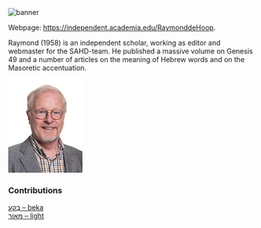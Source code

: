 <html><body><img id="banner" src="/sahd/images/banners/banner.png" alt="banner" /></body></html>

Webpage: <a href="https://independent.academia.edu/RaymonddeHoop/">https://independent.academia.edu/RaymonddeHoop</a>.


Raymond (1958) is an independent scholar, working as editor and webmaster for the SAHD-team. He published a massive volume on Genesis 49 and a number of articles on the meaning of Hebrew words and on the Masoretic accentuation.

![raymond de hoop](../images/photos/raymond_de_hoop.jpg "Raymond de Hoop")


### Contributions
[בֶּקַע – beka](../words/beka.md)<br>[מָאוֹר – light](../words/light.md)<br>
